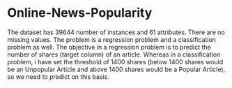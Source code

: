 # Online-News-Popularity
The dataset has 39644 number of instances and 61 attributes. There are no missing values.  The problem is a regression problem and a classification problem as well. The objective in a regression problem is to predict the number of shares (target column) of an article. Whereas in a classification problem, i have set the threshold of 1400 shares (below 1400 shares would be an Unpopular Article and above 1400 shares would be a Popular Article), so we need to predict on this basis. 
